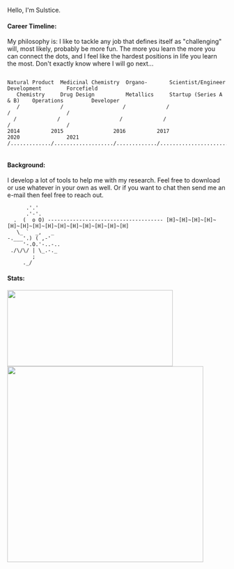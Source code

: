 Hello, I'm Sulstice. 

#### Career Timeline:

My philosophy is: I like to tackle any job that defines itself as "challenging" will, most likely, probably be more fun. The more you learn the more you can connect the dots, and I feel like the hardest positions in life you learn the most. Don't exactly know where I will go next...

```

Natural Product  Medicinal Chemistry  Organo-       Scientist/Engineer        Development        Forcefield
   Chemistry     Drug Design          Metallics     Startup (Series A & B)    Operations         Developer
   /             /                   /             /                          /                  /
  /             /                   /             /                          /                  /
2014          2015                2016          2017                       2020               2021
/............./.................../............./........................./................../


```
#### Background:

I develop a lot of tools to help me with my research. Feel free to download or use whatever in your own as well. Or if you want to chat then send me an e-mail then feel free to reach out. 


          .'.'
          .'-'.
      .  (  o O) ------------------------------------- [H]~[H]~[H]~[H]~[H]~[H]~[H]~[H]~[H]~[H]~[H]~[H]~[H]~[H]
       \_ `  _,   _
    -.___'.) ( ,-'
         '-.O.'-..-..       
     ./\/\/ | \_.-._
            ;
         ._/


#### Stats:

<a href="https://github.com/Sulstice/convoychat">
  <img align="center" width="380" height="175" src="https://github-readme-stats.vercel.app/api/top-langs/?username=sulstice" />
</a>
<a href="https://github.com/Sulstice/github-readme-stats">
  <img align="center"  width="450" src="https://github-readme-stats.vercel.app/api?username=sulstice&bg_color=30,e96443,904e95&title_color=fff&text_color=fff" />
</a>

